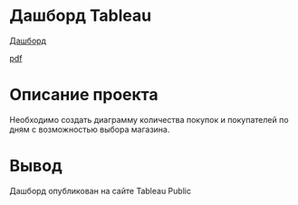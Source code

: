 # Дашборд Tableau #
[Дашборд](https://public.tableau.com/app/profile/anastasiya.z7758/viz/Stroili/Dashboard1?publish=yes)

[pdf]()

# Описание проекта #
Необходимо создать диаграмму количества покупок и покупателей по дням с возможностью выбора магазина.
# Вывод #
Дашборд опубликован на сайте Tableau Public
